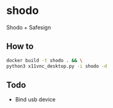 # shodo

Shodo + Safesign

## How to

```bash
docker build -t shodo . && \
python3 x11vnc_desktop.py -i shodo -d
```

## Todo

- Bind usb device